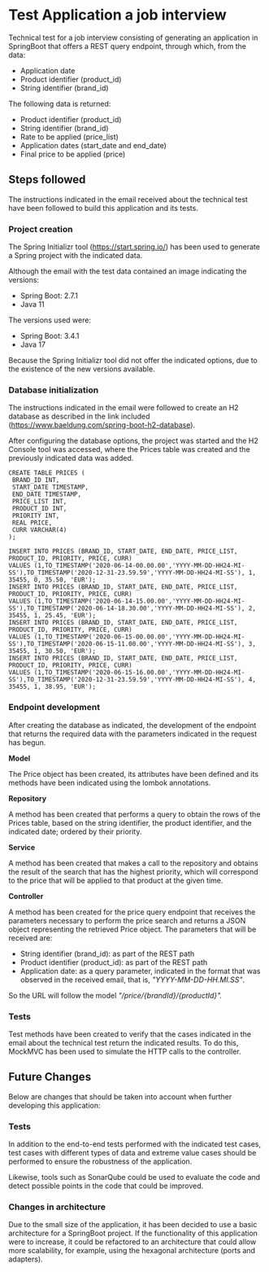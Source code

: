 # Test Application a job interview
Technical test for a job interview consisting of generating an application in SpringBoot that offers a REST query endpoint, through which, from the data:

- Application date
- Product identifier (product_id)
- String identifier (brand_id)

The following data is returned:
- Product identifier (product_id)
- String identifier (brand_id)
- Rate to be applied (price_list)
- Application dates (start_date and end_date)
- Final price to be applied (price)

## Steps followed

The instructions indicated in the email received about the technical test have been followed to build this application and its tests.

### Project creation

The Spring Initializr tool (https://start.spring.io/) has been used to generate a Spring project with the indicated data.

Although the email with the test data contained an image indicating the versions:
- Spring Boot: 2.7.1
- Java 11

The versions used were:
- Spring Boot: 3.4.1
- Java 17

Because the Spring Initializr tool did not offer the indicated options, due to the existence of the new versions available.

### Database initialization

The instructions indicated in the email were followed to create an H2 database as described in the link included (https://www.baeldung.com/spring-boot-h2-database).

After configuring the database options, the project was started and the H2 Console tool was accessed, where the Prices table was created and the previously indicated data was added.

```postgresql
CREATE TABLE PRICES (
 BRAND_ID INT,
 START_DATE TIMESTAMP,
 END_DATE TIMESTAMP,
 PRICE_LIST INT,
 PRODUCT_ID INT,
 PRIORITY INT,
 REAL PRICE,
 CURR VARCHAR(4)
);

INSERT INTO PRICES (BRAND_ID, START_DATE, END_DATE, PRICE_LIST, PRODUCT_ID, PRIORITY, PRICE, CURR)
VALUES (1,TO_TIMESTAMP('2020-06-14-00.00.00','YYYY-MM-DD-HH24-MI-SS'),TO_TIMESTAMP('2020-12-31-23.59.59','YYYY-MM-DD-HH24-MI-SS'), 1, 35455, 0, 35.50, 'EUR');
INSERT INTO PRICES (BRAND_ID, START_DATE, END_DATE, PRICE_LIST, PRODUCT_ID, PRIORITY, PRICE, CURR)
VALUES (1,TO_TIMESTAMP('2020-06-14-15.00.00','YYYY-MM-DD-HH24-MI-SS'),TO_TIMESTAMP('2020-06-14-18.30.00','YYYY-MM-DD-HH24-MI-SS'), 2, 35455, 1, 25.45, 'EUR');
INSERT INTO PRICES (BRAND_ID, START_DATE, END_DATE, PRICE_LIST, PRODUCT_ID, PRIORITY, PRICE, CURR)
VALUES (1,TO_TIMESTAMP('2020-06-15-00.00.00','YYYY-MM-DD-HH24-MI-SS'),TO_TIMESTAMP('2020-06-15-11.00.00','YYYY-MM-DD-HH24-MI-SS'), 3, 35455, 1, 30.50, 'EUR');
INSERT INTO PRICES (BRAND_ID, START_DATE, END_DATE, PRICE_LIST, PRODUCT_ID, PRIORITY, PRICE, CURR)
VALUES (1,TO_TIMESTAMP('2020-06-15-16.00.00','YYYY-MM-DD-HH24-MI-SS'),TO_TIMESTAMP('2020-12-31-23.59.59','YYYY-MM-DD-HH24-MI-SS'), 4, 35455, 1, 38.95, 'EUR');
```

### Endpoint development

After creating the database as indicated, the development of the endpoint that returns the required data with the parameters indicated in the request has begun.

**Model**

The Price object has been created, its attributes have been defined and its methods have been indicated using the lombok annotations.

**Repository**

A method has been created that performs a query to obtain the rows of the Prices table, based on the string identifier, the product identifier, and the indicated date; ordered by their priority.

**Service**

A method has been created that makes a call to the repository and obtains the result of the search that has the highest priority, which will correspond to the price that will be applied to that product at the given time.

**Controller**

A method has been created for the price query endpoint that receives the parameters necessary to perform the price search and returns a JSON object representing the retrieved Price object.
The parameters that will be received are:

- String identifier (brand_id): as part of the REST path
- Product identifier (product_id): as part of the REST path
- Application date: as a query parameter, indicated in the format that was observed in the received email, that is, _"YYYY-MM-DD-HH.MI.SS"_.

So the URL will follow the model _"/price/{brandId}/{productId}"._

### Tests

Test methods have been created to verify that the cases indicated in the email about the technical test return the indicated results.
To do this, MockMVC has been used to simulate the HTTP calls to the controller.

## Future Changes

Below are changes that should be taken into account when further developing this application:

### Tests

In addition to the end-to-end tests performed with the indicated test cases, test cases with different types of data and extreme value cases should be performed to ensure the robustness of the application.

Likewise, tools such as SonarQube could be used to evaluate the code and detect possible points in the code that could be improved.

### Changes in architecture

Due to the small size of the application, it has been decided to use a basic architecture for a SpringBoot project.
If the functionality of this application were to increase, it could be refactored to an architecture that could allow more scalability, for example, using the hexagonal architecture (ports and adapters).
